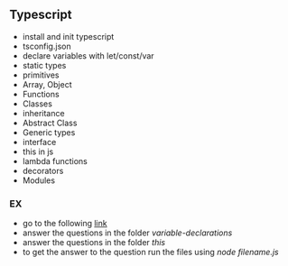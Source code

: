 ## Typescript

- install and init typescript
- tsconfig.json
- declare variables with let/const/var
- static types
- primitives
- Array, Object
- Functions
- Classes
- inheritance
- Abstract Class
- Generic types
- interface
- this in js
- lambda functions
- decorators
- Modules

### EX

- go to the following [link](https://github.com/ywarezk/ts-js-interview-quiz)
- answer the questions in the folder *variable-declarations*
- answer the questions in the folder *this*
- to get the answer to the question run the files using *node filename.js*